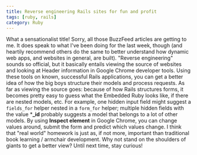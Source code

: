 ```yaml
---
title: Reverse engineering Rails sites for fun and profit
tags: [ruby, rails]
category: Ruby
---
```


What a sensationalist title! Sorry, all those BuzzFeed articles are getting to me. It does speak to what I've been doing for the last week, though (and heartily recommend others do the same to better understand how dynamic web apps, and websites in general, are built). "Reverse engineering" sounds so official, but it basically entails viewing the source of websites and looking at Header information in Google Chrome developer tools. Using these tools on known, successful Rails applications, you can get a better idea of how the big boys structure their models and process requests. As far as viewing the source goes: because of how Rails structures forms, it becomes pretty easy to guess what the Embedded Ruby looks like, if there are nested models, etc. For example, one hidden input field might suggest a `fields_for` helper nested in a `form_for` helper; multiple hidden fields with the value ***_id** probably suggests a model that belongs to a lot of other models. By using **Inspect element** in Google Chrome, you can change values around, submit the form and predict which values change. I think that "real world" homework is just as, if not more, important than traditional book learning / armchair development. Why not stand on the shoulders of giants to get a better view? Until next time, stay curious!
